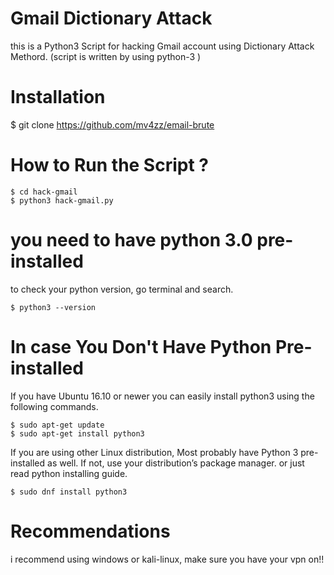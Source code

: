 # Gmail Dictionary Attack

this is a Python3 Script for hacking Gmail account using Dictionary Attack Methord.
(script is written by using python-3 )


# Installation

$ git clone https://github.com/mv4zz/email-brute


# How to Run the Script ? 

    $ cd hack-gmail
    $ python3 hack-gmail.py
         

# you need to have python 3.0 pre-installed
to check your python version, go terminal and search.

    $ python3 --version
    

# In case You Don't Have Python Pre-installed

If you have Ubuntu 16.10 or newer you can easily install python3 using the following commands. 

    $ sudo apt-get update
    $ sudo apt-get install python3
         
If you are using other Linux distribution, Most probably have Python 3 pre-installed as well. If not, use your
distribution’s package manager. or just read python installing guide.  


    $ sudo dnf install python3


# Recommendations
i recommend using windows or kali-linux, make sure you have your vpn on!!

   


